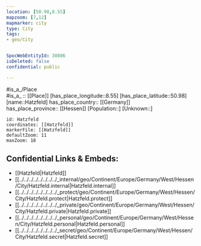 ```yaml
---
location: [50.98,8.55] 
mapzoom: [7,12] 
mapmarker: city 
type: City
tags:
- geo/City


SpocWebEntityId: 30806
isDeleted: false
confidential: public

---
```

#is_a_/Place  
#is_a_ :: [[Place]] 
[has_place_longitude::8.55] 
[has_place_latitude::50.98] 
[name::Hatzfeld] 
has_place_country:: [[Germany]]  
has_place_province:: [[Hessen]] 
[Population::] 
[Unknown::] 


```leaflet
id: Hatzfeld
coordinates: [[Hatzfeld]] 
markerFile: [[Hatzfeld]] 
defaultZoom: 11 
maxZoom: 18
```


## Confidential Links & Embeds: 
- [[Hatzfeld|Hatzfeld]]  
- [[../../../../../../../../_internal/geo/Continent/Europe/Germany/West/Hessen/City/Hatzfeld.internal|Hatzfeld.internal]] 
- [[../../../../../../../../_protect/geo/Continent/Europe/Germany/West/Hessen/City/Hatzfeld.protect|Hatzfeld.protect]] 
- [[../../../../../../../../_private/geo/Continent/Europe/Germany/West/Hessen/City/Hatzfeld.private|Hatzfeld.private]] 
- [[../../../../../../../../_personal/geo/Continent/Europe/Germany/West/Hessen/City/Hatzfeld.personal|Hatzfeld.personal]] 
- [[../../../../../../../../_secret/geo/Continent/Europe/Germany/West/Hessen/City/Hatzfeld.secret|Hatzfeld.secret]] 

